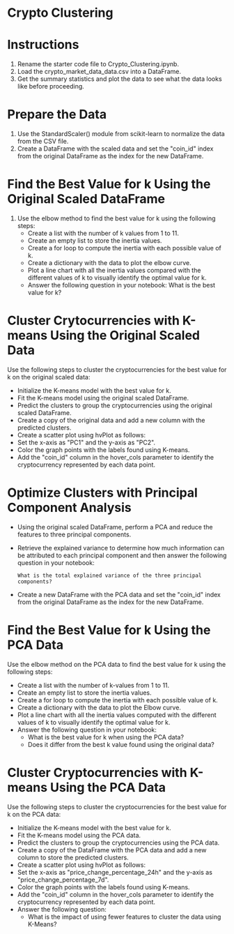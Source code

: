 # Crypto Clustering

# Instructions 
1. Rename the starter code file to Crypto_Clustering.ipynb.
2. Load the crypto_market_data_data.csv into a DataFrame.
3. Get the summary statistics and plot the data to see what the data looks like before proceeding.

# Prepare the Data
1. Use the StandardScaler() module from scikit-learn to normalize the data from the CSV file.
2. Create a DataFrame with the scaled data and set the "coin_id" index from the original DataFrame as the index for the new DataFrame.

# Find the Best Value for k Using the Original Scaled DataFrame
1. Use the elbow method to find the best value for k using the following steps:
   - Create a list with the number of k values from 1 to 11.
   - Create an empty list to store the inertia values.
   - Create a for loop to compute the inertia with each possible value of k.
   - Create a dictionary with the data to plot the elbow curve.
   - Plot a line chart with all the inertia values compared with the different values of k to visually identify the
     optimal value for k.
   - Answer the following question in your notebook: What is the best value for k?

# Cluster Crytocurrencies with K-means Using the Original Scaled Data
Use the following steps to cluster the cryptocurrencies for the best value for k on the original scaled data:
   - Initialize the K-means model with the best value for k.
   - Fit the K-means model using the original scaled DataFrame.
   - Predict the clusters to group the cryptocurrencies using the original scaled DataFrame.
   - Create a copy of the original data and add a new column with the predicted clusters.
   - Create a scatter plot using hvPlot as follows:
   - Set the x-axis as "PC1" and the y-axis as "PC2".
   - Color the graph points with the labels found using K-means.
   - Add the "coin_id" column in the hover_cols parameter to identify the cryptocurrency represented by each data        point.

# Optimize Clusters with Principal Component Analysis 

  - Using the original scaled DataFrame, perform a PCA and reduce the features to three principal components.
  - Retrieve the explained variance to determine how much information can be attributed to each principal component     and then answer the following question in your notebook:

        What is the total explained variance of the three principal components?
    
  - Create a new DataFrame with the PCA data and set the "coin_id" index from the original DataFrame as the index       for the new DataFrame.

# Find the Best Value for k Using the PCA Data
Use the elbow method on the PCA data to find the best value for k using the following steps:

  - Create a list with the number of k-values from 1 to 11.
  - Create an empty list to store the inertia values.
  - Create a for loop to compute the inertia with each possible value of k.
  - Create a dictionary with the data to plot the Elbow curve.
  - Plot a line chart with all the inertia values computed with the different values of k to visually identify the      optimal value for k.
  - Answer the following question in your notebook:
      - What is the best value for k when using the PCA data?
      - Does it differ from the best k value found using the original data?


# Cluster Cryptocurrencies with K-means Using the PCA Data
Use the following steps to cluster the cryptocurrencies for the best value for k on the PCA data:

  - Initialize the K-means model with the best value for k.
  - Fit the K-means model using the PCA data.
  - Predict the clusters to group the cryptocurrencies using the PCA data.
  - Create a copy of the DataFrame with the PCA data and add a new column to store the predicted clusters.
  - Create a scatter plot using hvPlot as follows:
  - Set the x-axis as "price_change_percentage_24h" and the y-axis as "price_change_percentage_7d".
  - Color the graph points with the labels found using K-means.
  - Add the "coin_id" column in the hover_cols parameter to identify the cryptocurrency represented by each data point.
  - Answer the following question:
      - What is the impact of using fewer features to cluster the data using K-Means?
